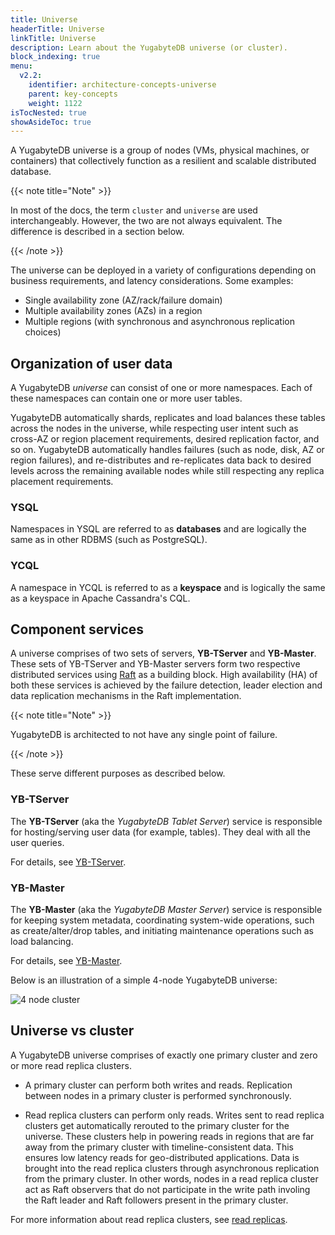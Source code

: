 ```yaml
---
title: Universe 
headerTitle: Universe
linkTitle: Universe
description: Learn about the YugabyteDB universe (or cluster).
block_indexing: true
menu:
  v2.2:
    identifier: architecture-concepts-universe
    parent: key-concepts
    weight: 1122
isTocNested: true
showAsideToc: true
---
```


A YugabyteDB universe is a group of nodes (VMs, physical machines, or containers) that collectively function as a resilient and scalable distributed database.

{{< note title="Note" >}}

In most of the docs, the term `cluster` and `universe` are used interchangeably. However, the two are not always equivalent. The difference is described in a section below.

{{< /note >}}

The universe can be deployed in a variety of configurations depending on business requirements, and latency considerations. Some examples:

- Single availability zone (AZ/rack/failure domain)
- Multiple availability zones (AZs) in a region
- Multiple regions (with synchronous and asynchronous replication choices)

## Organization of user data

A YugabyteDB *universe* can consist of one or more namespaces. Each of these namespaces can contain one or more user tables.

YugabyteDB automatically shards, replicates and load balances these tables across the nodes in the universe, while respecting user intent such as cross-AZ or region placement requirements, desired replication factor, and so on. YugabyteDB automatically handles failures (such as node, disk, AZ or region failures), and re-distributes and re-replicates data back to desired levels across the remaining available nodes while still respecting any replica placement requirements.

### YSQL

Namespaces in YSQL are referred to as **databases** and are logically the same as in other RDBMS (such as PostgreSQL).

### YCQL

A namespace in YCQL is referred to as a **keyspace** and is logically the same as a keyspace in Apache Cassandra's CQL.

## Component services

A universe comprises of two sets of servers, **YB-TServer** and **YB-Master**. These sets of YB-TServer and YB-Master servers form two respective distributed services using [Raft](https://raft.github.io/) as a building block. High availability (HA) of both these services is achieved by the failure detection, leader election and data replication mechanisms in the Raft implementation.

{{< note title="Note" >}}

YugabyteDB is architected to not have any single point of failure.

{{< /note >}}

These serve different purposes as described below.

### YB-TServer

The **YB-TServer** (aka the *YugabyteDB Tablet Server*) service is responsible for hosting/serving user data (for example, tables). They deal with all the user queries.

For details, see [YB-TServer](../yb-tserver).

### YB-Master

The **YB-Master** (aka the *YugabyteDB Master Server*) service is responsible for keeping system metadata, coordinating system-wide operations, such as create/alter/drop tables, and initiating maintenance operations such as load balancing.

For details, see [YB-Master](../yb-master).

Below is an illustration of a simple 4-node YugabyteDB universe:

![4 node cluster](/images/architecture/4_node_cluster.png)

## Universe vs cluster

A YugabyteDB universe comprises of exactly one primary cluster and zero or more read replica clusters. 

- A primary cluster can perform both writes and reads. Replication between nodes in a primary cluster is performed synchronously.

- Read replica clusters can perform only reads. Writes sent to read replica clusters get automatically rerouted to the primary cluster for the universe. These clusters help in powering reads in regions that are far away from the primary cluster with timeline-consistent data. This ensures low latency reads for geo-distributed applications. Data is brought into the read replica clusters through asynchronous replication from the primary cluster. In other words, nodes in a read replica cluster act as Raft observers that do not participate in the write path involing the Raft leader and Raft followers present in the primary cluster.

For more information about read replica clusters, see [read replicas](../../docdb/replication/#read-only-replicas).
